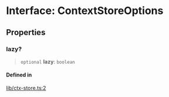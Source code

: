 # Interface: ContextStoreOptions

## Properties

### lazy?

> `optional` **lazy**: `boolean`

#### Defined in

[lib/ctx-store.ts:2](https://github.com/andreisergiu98/baeta/blob/277f62f15bfdecc05d507a84e60b62e5bc08a747/packages/core/lib/ctx-store.ts#L2)

